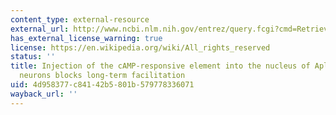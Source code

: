```yaml
---
content_type: external-resource
external_url: http://www.ncbi.nlm.nih.gov/entrez/query.fcgi?cmd=Retrieve&db=PubMed&dopt=Citation&list_uids=2141668
has_external_license_warning: true
license: https://en.wikipedia.org/wiki/All_rights_reserved
status: ''
title: Injection of the cAMP-responsive element into the nucleus of Aplysia sensory
  neurons blocks long-term facilitation
uid: 4d958377-c841-42b5-801b-579778336071
wayback_url: ''
---
```

